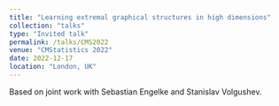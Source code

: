 ```yaml
---
title: "Learning extremal graphical structures in high dimensions"
collection: "talks"
type: "Invited talk"
permalink: /talks/CMS2022
venue: "CMStatistics 2022"
date: 2022-12-17
location: "London, UK"
---
```


Based on joint work with Sebastian Engelke and Stanislav Volgushev.
<!-- See the [slides](https://mic-lalancette.github.io/files/slides_EVA21.pdf). --->
